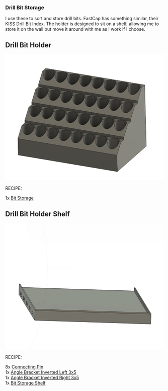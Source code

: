 ### Drill Bit Storage

I use these to sort and store drill bits.  FastCap has something similar, their KISS Drill Bit Index.  The holder is designed to sit on a shelf, allowing me to store it on the wall but move it around with me as I work if I choose.

## Drill Bit Holder
<img src="DrillBitHolder.png" height="400"/>
                
RECIPE: 

1x [Bit Storage](DrillBitHolder.stl)

## Drill Bit Holder Shelf
<img src="DrillBitShelf.png" height="400"/>

RECIPE: 

8x [Connecting Pin](https://github.com/aderusha/DDD-Printable-Wall-Control-System/blob/main/Accessories/4x10x8mm%20Pin.stl)<br>
1x [Angle Bracket Inverted Left 3x5]((https://github.com/aderusha/DDD-Printable-Wall-Control-System/blob/main/Sidepieces/Angle_brackets/3x5%20Angle%20Bracket%20Inverted%20Left.stl))<br>
1x [Angle Bracket Inverted Right 3x5](https://github.com/aderusha/DDD-Printable-Wall-Control-System/blob/main/Sidepieces/Angle_brackets/3x5%20Angle%20Bracket%20Inverted%20Right.stl)<br>
1x [Bit Storage Shelf](DrillBitShelf.stl)
